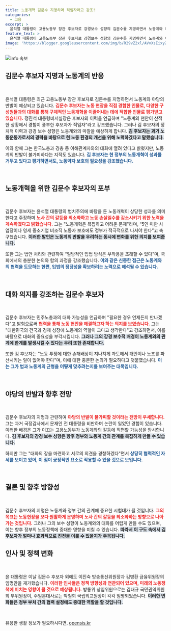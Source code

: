 ```yaml
---
title: 노동개혁 김문수 지명하며 적임자라고 강조!
categories:
  - 고용
excerpt: >
  윤석열 대통령이 고용노동부 장관 후보자로 강경보수 성향의 김문수를 지명하면서 노동계와 야당의 반발이 예상된다. 김 후보자는 노동개혁을 성공시키겠다며 다양한 이해관계자와의 소통을 약속했지만, 이전 발언으로 인해 논란의 중심에 서 있다. 클릭을 유도하는 흥미로운 소식이 여기에 담겨 있다!
feature_text: >
  윤석열 대통령이 고용노동부 장관 후보자로 강경보수 성향의 김문수를 지명하면서 노동계와 야당의 반발이 예상된다. 김 후보자는 노동개혁을 성공시키겠다며 다양한 이해관계자와의 소통을 약속했지만, 이전 발언으로 인해 논란의 중심에 서 있다. 클릭을 유도하는 흥미로운 소식이 여기에 담겨 있다!
image: 'https://blogger.googleusercontent.com/img/b/R29vZ2xl/AVvXsEixyZcFfHzMRdzZMjFBmAUKJYCLCGyLL1o632UiGVXcaFdKo_bkvkuCioo0uUKlGfBVcT3P84aROyZIXSBEx3Aw5nCQ3pTgDom1WDC4m8eifvWiAmWEEVb4x6G_l8C0QH225ldMjyaFvpxGEBGNO37VmDTDMHGhJPq73UglMfDca1-0aw/s1600/blogspot.png'
---
```


<p><img src="https://blogger.googleusercontent.com/img/b/R29vZ2xl/AVvXsEixyZcFfHzMRdzZMjFBmAUKJYCLCGyLL1o632UiGVXcaFdKo_bkvkuCioo0uUKlGfBVcT3P84aROyZIXSBEx3Aw5nCQ3pTgDom1WDC4m8eifvWiAmWEEVb4x6G_l8C0QH225ldMjyaFvpxGEBGNO37VmDTDMHGhJPq73UglMfDca1-0aw/s1600/blogspot.png" alt="info 속보" /></p>

<h2 data-ke-size="size26">김문수 후보자 지명과 노동계의 반응</h2>

<p data-ke-size="size16">&nbsp;</p>

<p>윤석열 대통령은 최근 고용노동부 장관 후보자로 김문수를 지명하면서 노동계와 야당의 반발이 예상되고 있습니다. <b><span style="color: #ee2323;">김문수 후보자는 노동 현장을 직접 경험한 인물로, 다양한 구성원들과의 대화를 통해 구체적인 노동개혁을 이끌어내는 데에 적합한 인물로 평가받고 있습니다.</span></b> 정진석 대통령비서실장은 후보자의 이력을 언급하며 "노동계의 현안이 산적한 상황에서 경험이 풍부한 후보자가 적임자"라고 강조했습니다. 그러나 김 후보자의 정치적 이력과 강경 보수 성향은 노동계와의 마찰을 예상하게 합니다. <b><span style="background-color: #21538527;">김 후보자는 과거 노동운동가로서의 경력을 바탕으로 현 노동 환경의 개선을 위해 노력하겠다고 말했습니다.</span></b> </p>

<p>이와 함께 그는 한국노총과 경총 등 이해관계자와의 대화에 열려 있다고 밝혔지만, 노동계의 반발이 불가피하다는 지적도 있습니다. <b><span style="color: #1a5490;">김 후보자는 현 정부의 노동개혁이 성과를 거두고 있다고 평가하면서도, 노동약자 보호의 필요성을 강조했습니다.</span></b> </p>

<p data-ke-size="size16">&nbsp;</p>

<h2 data-ke-size="size26">노동개혁을 위한 김문수 후보자의 포부</h2>

<p data-ke-size="size16">&nbsp;</p>

<p>김문수 후보자는 윤석열 대통령의 법치주의에 바탕을 둔 노동개혁이 상당한 성과를 의미한다고 주장하며 <b><span style="color: #ee2323;">노사 간의 갈등을 최소화하고 노동 손실일수를 감소시키기 위한 노력을 계속하겠다고 밝혔습니다.</span></b> 그는 "노동개혁은 복잡하고 어려운 문제"라며, “5인 미만 사업장이나 영세 중소기업 비조직 노동자 보호에도 정부가 적극적으로 나서야 한다”고 촉구했습니다. <b><span style="background-color: #21538527;">이러한 발언은 노동계의 반발을 우려하는 동시에 변화를 위한 의지를 보여줍니다.</span></b> </p>

<p>또한 그는 법안 처리와 관련하여 “일방적인 입법 방식은 부작용을 초래할 수 있다"며, 국회에서의 충분한 논의와 합의 과정을 강조했습니다. <b><span style="color: #1a5490;">이와 같은 신중한 접근은 노동계와의 협력을 도모하는 한편, 입법의 정당성을 확보하려는 노력으로 해석될 수 있습니다.</span></b> </p>

<p data-ke-size="size16">&nbsp;</p>

<h2 data-ke-size="size26">대화 의지를 강조하는 김문수 후보자</h2>

<p data-ke-size="size16">&nbsp;</p>

<p>김문수 후보자는 민주노총과의 대화 가능성을 언급하며 "필요한 경우 언제든지 만나겠다"고 밝힘으로써 <b><span style="color: #ee2323;">협력을 통해 노동 현안을 해결하고자 하는 의지를 보였습니다.</span></b> 그는 "대한민국의 건국과 경제 성장에 노동계의 역할이 크다고 생각한다"고 강조하면서, 이를 바탕으로 대화의 중요성을 부각시킵니다. <b><span style="background-color: #21538527;">그러나 그의 강경 보수적 배경이 노동계와의 관계에 한계를 발생시킬 수 있다는 우려 또한 존재합니다.</span></b> </p>

<p>또한 김 후보자는 "노동 투쟁에 대한 손해배상이 지나치게 과도해서 개인이나 노조를 파산시키는 일이 없어야 한다"며, 이에 대한 충분한 논의가 필요하다고 덧붙였습니다. <b><span style="color: #1a5490;">이는 그가 법과 노동계의 균형을 어떻게 맞추려는지를 보여주는 대목입니다.</span></b> </p>

<p data-ke-size="size16">&nbsp;</p>

<h2 data-ke-size="size26">야당의 반발과 향후 전망</h2>

<p data-ke-size="size16">&nbsp;</p>

<p>김문수 후보자의 지명과 관련하여 <b><span style="color: #ee2323;">야당의 반발이 불가피할 것이라는 전망이 우세합니다.</span></b> 그는 과거 국정감사에서 문재인 전 대통령을 비판하며 논란이 일었던 경험이 있습니다. 이러한 배경은 그가 이끄는 고용노동부가 노동계와의 갈등에 직면할 가능성을 암시합니다. <b><span style="background-color: #21538527;">김 후보자의 강경 보수 성향은 향후 정부와 노동계 간의 관계를 복잡하게 만들 수 있습니다.</span></b> </p>

<p>하지만 그는 "대화의 장을 마련하고 서로의 의견을 경청하겠다"면서 <b><span style="color: #1a5490;">상당히 협력적인 자세를 보이고 있어, 이 점이 긍정적인 요소로 작용할 수 있을 것으로 보입니다.</span></b> </p>

<p data-ke-size="size16">&nbsp;</p>

<h2 data-ke-size="size26">결론 및 향후 방향성</h2>

<p data-ke-size="size16">&nbsp;</p>

<p>김문수 후보자의 지명은 노동계와 정부 간의 관계에 중요한 시험대가 될 것입니다. <b><span style="color: #ee2323;">그의 목표는 노동현장을 보다 원활하게 운영하며 노사 간의 갈등을 최소화하는 방향으로 나아가는 것입니다.</span></b> 그러나 그의 보수 성향이 노동계와의 대화를 어렵게 만들 수도 있으며, 이는 향후 정부의 노동정책에 중대한 영향을 미칠 수 있습니다. <b><span style="background-color: #21538527;">따라서 이 구도 속에서 김 후보자가 얼마나 효과적으로 진전을 이룰 수 있을지가 주목됩니다.</span></b></p>

<h2 data-ke-size="size26">인사 및 정책 변화</h2>

<p data-ke-size="size16">&nbsp;</p>

<p>윤 대통령은 이날 김문수 후보자 외에도 이진숙 방송통신위원장과 김병환 금융위원장의 임명안을 재가했습니다. <b><span style="color: #ee2323;">이러한 인사들은 정책 방향성과 연관되어 있으며, 미래의 노동정책에 미치는 영향이 클 것으로 예상됩니다.</span></b> 방통위 상임위원으로는 김태규 국민권익위원회 부위원장이, 주일본대사로는 박철희 국립외교원장이 각각 임명되었습니다. <b><span style="background-color: #21538527;">이러한 변화들은 정부 부처 간의 협력 설정에도 중대한 역할을 할 것입니다.</span></b> </p>

<p data-ke-size="size16">&nbsp;</p>
유용한 생활 정보가 필요하시다면, <a href="https://opensis.kr" rel="dofollow">opensis.kr</a>


